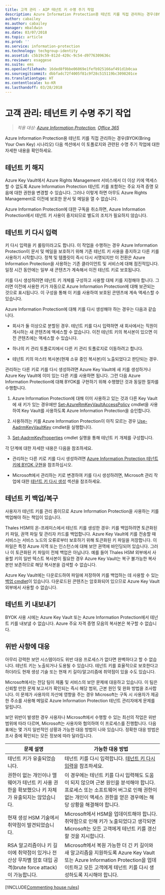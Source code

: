 ```yaml
---
title: 고객 관리 - AIP 테넌트 키 수명 주기 작업
description: Azure Information Protection용 테넌트 키를 직접 관리하는 경우(BYOK(Bring Your Own Key) 시나리오)와 관련된 수명 주기 작업에 대한 정보를 제공합니다.
author: cabailey
ms.author: cabailey
manager: mbaldwin
ms.date: 03/07/2018
ms.topic: article
ms.prod: ''
ms.service: information-protection
ms.technology: techgroup-identity
ms.assetid: c5b19c59-812d-420c-9c54-d9776309636c
ms.reviewer: esaggese
ms.suite: ems
ms.openlocfilehash: 16ded8f9bbe06069e1fefb925166af491d1b0caa
ms.sourcegitcommit: dbbfadc72f4005f81c9f28c515119bc3098201ce
ms.translationtype: HT
ms.contentlocale: ko-KR
ms.lasthandoff: 03/28/2018
---
```

# <a name="customer-managed-tenant-key-life-cycle-operations"></a>고객 관리: 테넌트 키 수명 주기 작업

>*적용 대상: [Azure Information Protection](https://azure.microsoft.com/pricing/details/information-protection), [Office 365](http://download.microsoft.com/download/E/C/F/ECF42E71-4EC0-48FF-AA00-577AC14D5B5C/Azure_Information_Protection_licensing_datasheet_EN-US.pdf)*

Azure Information Protection용 테넌트 키를 직접 관리하는 경우(BYOK(Bring Your Own Key) 시나리오) 다음 섹션에서 이 토폴로지와 관련된 수명 주기 작업에 대한 자세한 내용을 확인하세요.

## <a name="revoke-your-tenant-key"></a>테넌트 키 해지
Azure Key Vault에서 Azure Rights Management 서비스에서 더 이상 키에 액세스할 수 없도록 Azure Information Protection 테넌트 키를 포함하는 주요 자격 증명 모음에 대한 권한을 변경할 수 있습니다. 그러나 이렇게 하면 아무도 Azure Rights Management로 이전에 보호한 문서 및 메일을 열 수 없습니다.

Azure Information Protection에 대한 구독을 취소하면, Azure Information Protection에서 테넌트 키 사용이 중지되므로 별도의 조치가 필요하지 않습니다.

## <a name="rekey-your-tenant-key"></a>테넌트 키 다시 입력
키 다시 입력을 키 롤링이라고도 합니다. 이 작업을 수행하는 경우 Azure Information Protection이 문서 및 메일을 보호하기 위해 기존 테넌트 키 사용을 중지하고 다른 키를 사용하기 시작합니다. 정책 및 템플릿이 즉시 다시 서명되지만 이 전환은 Azure Information Protection을 사용하는 기존 클라이언트 및 서비스에 대해 점진적입니다. 일정 시간 동안에는 일부 새 콘텐츠가 계속해서 이전 테넌트 키로 보호됩니다.

키를 다시 생성하려면 테넌트 키 개체를 구성하고 사용할 대체 키를 지정해야 합니다. 그러면 이전에 사용한 키가 자동으로 Azure Information Protection에 대해 보관되는 것으로 표시됩니다. 이 구성을 통해 이 키를 사용하여 보호된 콘텐츠에 계속 액세스할 수 있습니다.

Azure Information Protection에 대해 키를 다시 생성해야 하는 경우는 다음과 같습니다.

- 회사가 둘 이상으로 분할된 경우. 테넌트 키를 다시 입력하면 새 회사에서는 직원이 게시하는 새 콘텐츠에 액세스할 수 없습니다. 이전 테넌트 키의 복사본이 있으면 이전 콘텐츠에는 액세스할 수 있습니다.

- 하나의 키 관리 토폴로지에서 다른 키 관리 토폴로지로 이동하려고 합니다. 

- 테넌트 키의 마스터 복사본(현재 소유 중인 복사본)이 노출되었다고 판단되는 경우.

관리하는 다른 키로 키를 다시 생성하려면 Azure Key Vault에 새 키를 생성하거나 Azure Key Vault에 이미 있는 다른 키를 사용하면 됩니다. 그런 다음 Azure Information Protection에 대해 BYOK를 구현하기 위해 수행했던 것과 동일한 절차를 수행합니다.

1. Azure Information Protection에 대해 이미 사용하고 있는 것과 다른 Key Vault에 새 키가 있는 경우에만 [Set-AzureRmKeyVaultAccessPolicy](/powershell/module/azurerm.keyvault/set-azurermkeyvaultaccesspolicy) cmdlet을 사용하여 Key Vault를 사용하도록 Azure Information Protection을 승인합니다.

2. 사용하려는 키를 Azure Information Protection이 아직 모르는 경우 [Use-AadrmKeyVaultKey](/powershell/module/aadrm/use-aadrmkeyvaultkey) cmdlet을 실행합니다.

3. [Set-AadrmKeyProperties](/powershell/module/aadrm/set-aadrmkeyproperties) cmdlet 실행을 통해 테넌트 키 개체를 구성합니다.

각 단계에 대한 자세한 내용은 다음을 참조하세요.

- 관리하는 다른 키로 키를 다시 생성하려면 [Azure Information Protection 테넌트 키에 BYOK 구현](../plan-design/plan-implement-tenant-key.md#implementing-byok-for-your-azure-information-protection-tenant-key)을 참조하십시오.

- Microsoft에서 관리하는 키로 변경하여 키를 다시 생성하려면, Microsoft 관리 작업에 대한 [테넌트 키 다시 생성](operations-microsoft-managed-tenant-key.md#rekey-your-tenant-key) 섹션을 참조하세요.

## <a name="backup-and-recover-your-tenant-key"></a>테넌트 키 백업/복구
사용자가 테넌트 키를 관리 중이므로 Azure Information Protection을 사용하는 키를 백업해야 하는 책임이 있습니다. 

Thales HSM의 온-프레미스에서 테넌트 키를 생성한 경우: 키를 백업하려면 토큰화된 키 파일, 권역 파일 및 관리자 카드를 백업합니다. Azure Key Vault에 키를 전송할 때 서비스는 서비스 노드의 오류로부터 보호하기 위해 토큰화된 키 파일을 저장합니다. 이 파일은 특정 Azure 지역 또는 인스턴스에 대해 보안 권역에 바인딩되어 있습니다. 그러나 이 토큰화된 키 파일이 전체 백업은 아닙니다. 예를 들어 Thales HSM 외부에서 사용할 키의 일반 텍스트 복사본이 필요한 경우 Azure Key Vault는 복구 불가능한 복사본만 보존하므로 해당 복사본을 검색할 수 없습니다.

Azure Key Vault에는 다운로드하여 파일에 저장하여 키를 백업하는 데 사용할 수 있는 [백업 cmdlet](/powershell/module/azurerm.keyvault/Backup-AzureKeyVaultKey)이 있습니다. 다운로드된 콘텐츠는 암호화되어 있으므로 Azure Key Vault 외부에서 사용할 수 없습니다. 

## <a name="export-your-tenant-key"></a>테넌트 키 내보내기
BYOK 사용 시에는 Azure Key Vault 또는 Azure Information Protection에서 테넌트 키를 내보낼 수 없습니다. Azure 주요 자격 증명 모음의 복사본은 복구할 수 없습니다. 

## <a name="respond-to-a-breach"></a>위반 사항에 대응
아무리 강력한 보안 시스템이라도 위반 대응 프로세스가 없다면 완벽하다고 할 수 없습니다. 테넌트 키는 노출되거나 도용될 수 있습니다. 테넌트 키를 효율적으로 보호한다고 하더라도 현재 생성 기술 또는 현재 키 길이/알고리즘에 취약점이 있을 수도 있습니다.

Microsoft에서는 전담 팀이 제품 및 서비스의 보안 문제에 대응하고 있습니다. 이 팀은 신뢰할 만한 문제 보고서가 확인되는 즉시 해당 범위, 근본 원인 및 완화 방법을 조사합니다. 이 문제가 사용자의 자산에 영향을 주는 경우 Microsoft는 구독 시 사용자가 제공한 주소를 사용해 메일로 Azure Information Protection 테넌트 관리자에게 문제를 알립니다.

보안 위반이 발생한 경우 사용자나 Microsoft에서 수행할 수 있는 최선의 작업은 위반 범위에 따라 다르며, Microsoft는 사용자와 협의하여 이 프로세스를 진행합니다. 다음 표에는 몇 가지 일반적인 상황과 가능한 대응 방법이 나와 있습니다. 정확한 대응 방법은 조사 중에 확인되는 모든 정보에 따라 달라집니다.

|문제 설명|가능한 대응 방법|
|------------------------|-------------------|
|테넌트 키가 유출되었습니다.|테넌트 키를 다시 입력합니다. [테넌트 키 다시 입력](#rekey-your-tenant-key)을 참조하세요.|
|권한이 없는 개인이나 맬웨어가 테넌트 키 사용 권한을 확보했으나 키 자체가 유출되지는 않았습니다.|이 경우에는 테넌트 키를 다시 입력해도 도움이 되지 않으며 근본 원인을 분석해야 합니다. 프로세스 또는 소프트웨어 버그로 인해 권한이 없는 개인이 액세스 권한을 얻은 경우에는 해당 상황을 해결해야 합니다.|
|현재 생성 HSM 기술에서 취약점이 발견되었습니다.|Microsoft에서 HSM을 업데이트해야 합니다. 취약점으로 인해 키가 노출되었다고 생각되면 Microsoft는 모든 고객에게 테넌트 키를 갱신할 것을 지시합니다.|
|RSA 알고리즘이나 키 길이에 취약점이 있거나 전산상 무차별 암호 대입 공격(brute force attack)이 가능합니다.|Microsoft에서 복원 가능한 더 긴 키 길이와 새 알고리즘을 지원하도록 Azure Key Vault 또는 Azure Information Protection을 업데이트하고 모든 고객에게 테넌트 키를 다시 생성하도록 지시해야 합니다.|

[!INCLUDE[Commenting house rules](../includes/houserules.md)]

